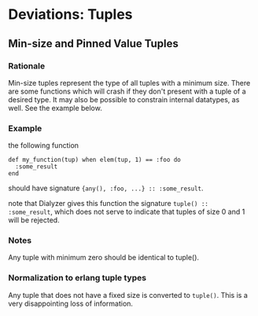 # Deviations: Tuples

## Min-size and Pinned Value Tuples

### Rationale

Min-size tuples represent the type of all tuples with a minimum size.
There are some functions which will crash if they don't present with a
tuple of a desired type.  It may also be possible to constrain internal
datatypes, as well.  See the example below.

### Example

the following function

```
def my_function(tup) when elem(tup, 1) == :foo do
  :some_result
end
```

should have signature `{any(), :foo, ...} :: :some_result`.

note that Dialyzer gives this function the signature `tuple() :: :some_result`, which does not serve to indicate that tuples of size 0 and 1 will be rejected.

### Notes

Any tuple with minimum zero should be identical to tuple().

### Normalization to erlang tuple types

Any tuple that does not have a fixed size is converted to `tuple()`.  This
is a very disappointing loss of information.